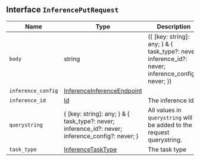 ## Interface `InferencePutRequest`

| Name | Type | Description |
| - | - | - |
| `body` | string | ({ [key: string]: any; } & { task_type?: never; inference_id?: never; inference_config?: never; }) | All values in `body` will be added to the request body. |
| `inference_config` | [InferenceInferenceEndpoint](./InferenceInferenceEndpoint.md) | &nbsp; |
| `inference_id` | [Id](./Id.md) | The inference Id |
| `querystring` | { [key: string]: any; } & { task_type?: never; inference_id?: never; inference_config?: never; } | All values in `querystring` will be added to the request querystring. |
| `task_type` | [InferenceTaskType](./InferenceTaskType.md) | The task type |
